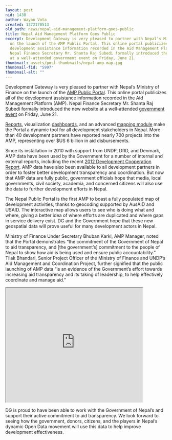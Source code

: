 ```yaml
---
layout: post
nid: 1438
author: Wayan Vota
created: 1372170513
old_path: news/nepal-aid-management-platform-goes-public
title: Nepal Aid Management Platform Goes Public
excerpt: Development Gateway is very pleased to partner with Nepal’s Ministry of Finance
  on the launch of the AMP Public Portal. This online portal publicizes all of the
  development assistance information recorded in the Aid Management Platform (AMP).
  Nepal Finance Secretary Mr. Shanta Raj Subedi formally introduced the new website
  at a well-attended government event on Friday, June 21.
thumbnail: assets/post-thumbnails/nepal-amp-map.jpg
thumbnail-fid: "5997"
thumbnail-alt: ""
---
```


Development Gateway is very pleased to partner with Nepal’s Ministry of Finance on the launch of the [AMP Public Portal](http://portal.mof.gov.np/). This online portal publicizes all of the development assistance information recorded in the Aid Management Platform (AMP). Nepal Finance Secretary Mr. Shanta Raj Subedi formally introduced the new website at a well-attended [government event](http://ekantipur.com/2013/06/22/headlines/Finance-Ministry-launches-Aid-Management-Platform-portal/373679/) on Friday, June 21.

[Reports](http://amis.mof.gov.np/aim/viewTeamReports.do?tabs=false), visualization [dashboards](http://amis.mof.gov.np/visualization/launchDashboard.do?reset=true&id=1), and an advanced [mapping module](http://amis.mof.gov.np/esrigis/mainmap.do) make the Portal a dynamic tool for all development stakeholders in Nepal. More than 40 development partners have reported nearly 700 projects into the AMP, representing over $US 6 billion in aid disbursements.

Since its installation in 2010 with support from UNDP, DfID, and Denmark, AMP data have been used by the Government for a number of internal and external reports, including the recent [2012 Development Cooperation Report](http://www.mof.gov.np/ajw/uploads/uploaded_image/Development_Cooperation_Report.pdf). AMP data have also been available to all development partners in order to foster better development transparency and coordination. But now that AMP data are fully public, government officials hope that media, local governments, civil society, academia, and concerned citizens will also use the data to further development efforts in Nepal.

The Nepal Public Portal is the first AMP to boast a fully populated map of development activities, thanks to geocoding supported by AusAID and USAID. The interactive map allows users to see who is doing what and where, giving a better idea of where efforts are duplicated and where gaps in service delivery exist. DG and the Government hope that these new geospatial data will prove useful for many development actors in Nepal.

Ministry of Finance Under Secretary Bhuban Karki, AMP Manager, noted that the Portal demonstrates “the commitment of the Government of Nepal to aid transparency, and [the government’s] commitment to the people of Nepal to show how aid is being used and ensure public accountability.” Tilak Bhandari, Senior Project Officer of the Ministry of Finance and UNDP’s Aid Management and Coordination Project, further signified that the public launching of AMP data “is an evidence of the Government’s effort towards increasing aid transparency and its taking of leadership, to help effectively coordinate and manage aid.”

<iframe height="356" src="http://www.slideshare.net/slideshow/embed_code/22773146" width="427"></iframe>

DG is proud to have been able to work with the Government of Nepal’s and support their active commitment to aid transparency. We look forward to seeing how the government, donors, citizens, and the players in Nepal’s dynamic Open Data movement will use this data to help improve development effectiveness.
